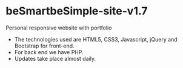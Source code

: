 # beSmartbeSimple-site-v1.7
Personal responsive website with portfolio <br>
- The technologies used are HTML5, CSS3, Javascript, jQuery and Bootstrap for front-end.
- For back end we have PHP.
- Updates take place almost daily.
